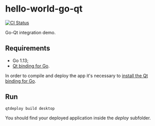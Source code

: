 # hello-world-go-qt

[![CI Status](https://github.com/pasdam/hello-world-go-qt/workflows/Continuous%20integration/badge.svg)](https://github.com/pasdam/hello-world-go-qt/actions)

Go-Qt integration demo.

## Requirements

* Go 1.13;
* [Qt binding for Go](https://github.com/therecipe/qt).

In order to compile and deploy the app it's necessary to [install the Qt binding for Go](https://github.com/therecipe/qt#installation).

## Run

```sh
qtdeploy build desktop
```

You should find your deployed application inside the *deploy* subfolder.
